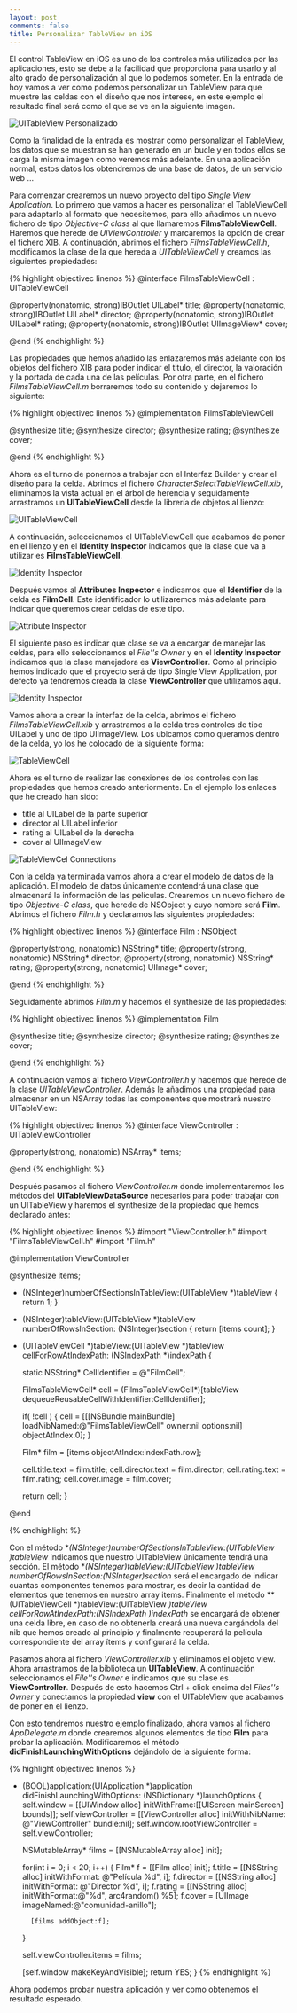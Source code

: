 ```yaml
---
layout: post
comments: false
title: Personalizar TableView en iOS
---
```


El control TableView en iOS es uno de los controles más utilizados por las aplicaciones, esto se debe a la facilidad que proporciona para usarlo y al alto grado de personalización al que lo podemos someter. En la entrada de hoy vamos a ver como podemos personalizar un TableView para que muestre las celdas con el diseño que nos interese, en este ejemplo el resultado final será como el que se ve en la siguiente imagen.

![UITableView Personalizado](/uploads/posts/images/UITableView-personalized.png)

Como la finalidad de la entrada es mostrar como personalizar el TableView, los datos que se muestran se han generado en un bucle y en todos ellos se carga la misma imagen como veremos más adelante. En una aplicación normal, estos datos los obtendremos de una base de datos, de un servicio web ... 

Para comenzar crearemos un nuevo proyecto del tipo *Single View Application*. Lo primero que vamos a hacer es personalizar el TableViewCell para adaptarlo al formato que necesitemos, para ello añadimos un nuevo fichero de tipo *Objective-C class* al que llamaremos **FilmsTableViewCell**. Haremos que herede de *UIViewController* y marcaremos la opción de crear el fichero XIB. A continuación, abrimos el fichero *FilmsTableViewCell.h*, modificamos la clase de la que hereda a *UITableViewCell* y creamos las siguientes propiedades:

<!--more-->

{% highlight objectivec linenos %}
@interface FilmsTableViewCell : UITableViewCell 

@property(nonatomic, strong)IBOutlet UILabel* title;
@property(nonatomic, strong)IBOutlet UILabel* director;
@property(nonatomic, strong)IBOutlet UILabel* rating;
@property(nonatomic, strong)IBOutlet UIImageView* cover;

@end
{% endhighlight %}

Las propiedades que hemos añadido las enlazaremos más adelante con los objetos del fichero XIB para poder indicar el titulo, el director, la valoración y la portada de cada una de las películas. Por otra parte, en el fichero *FilmsTableViewCell.m* borraremos todo su contenido y dejaremos lo siguiente:

{% highlight objectivec linenos %}
@implementation FilmsTableViewCell  

@synthesize title;
@synthesize director;
@synthesize rating;
@synthesize cover;

@end
{% endhighlight %}

Ahora es el turno de ponernos a trabajar con el Interfaz Builder y crear el diseño para la celda. Abrimos el fichero *CharacterSelectTableViewCell.xib*, eliminamos la vista actual en el árbol de herencia y seguidamente arrastramos un **UITableViewCell** desde la librería de objetos al lienzo:

![UITableViewCell](/uploads/posts/images/UITableViewCell.png)

A continuación, seleccionamos el UITableViewCell que acabamos de poner en el lienzo y en el **Identity Inspector** indicamos que la clase que va a utilizar es **FilmsTableViewCell**.

![Identity Inspector](/uploads/posts/images/Identity-Inspector.png)

Después vamos al **Attributes Inspector** e indicamos que el **Identifier** de la celda es **FilmCell**. Este identificador lo utilizaremos más adelante para indicar que queremos crear celdas de este tipo.

![Attribute Inspector](/uploads/posts/images/Attribute-Inspector.png)
 
El siguiente paso es indicar que clase se va a encargar de manejar las celdas, para ello seleccionamos el *File''s Owner* y en el **Identity Inspector** indicamos que la clase manejadora es **ViewController**. Como al principio hemos indicado que el proyecto será de tipo Single View Application, por defecto ya tendremos creada la clase **ViewController** que utilizamos aquí.

![Identity Inspector](/uploads/posts/images/Identity-Inspector-2.png)

Vamos ahora a crear la interfaz de la celda, abrimos el fichero *FilmsTableViewCell.xib* y arrastramos a la celda tres controles de tipo UILabel y uno de tipo UIImageView. Los ubicamos como queramos dentro de la celda, yo los he colocado de la siguiente forma:

![TableViewCell](/uploads/posts/images/TableViewCell.png)

Ahora es el turno de realizar las conexiones de los controles con las propiedades que hemos creado anteriormente. En el ejemplo los enlaces que he creado han sido:

* title al UILabel de la parte superior
* director al UILabel inferior
* rating al UILabel de la derecha
* cover al UIImageView

![TableViewCel Connections](/uploads/posts/images/TableViewCel-Connections.png)

Con la celda ya terminada vamos ahora a crear el modelo de datos de la aplicación. El modelo de datos únicamente contendrá una clase que almacenará la información de las películas. Crearemos un nuevo fichero de tipo *Objective-C class*, que herede de NSObject y cuyo nombre será **Film**. Abrimos el fichero *Film.h* y declaramos las siguientes propiedades:

{% highlight objectivec linenos %}
@interface Film : NSObject

@property(strong, nonatomic) NSString* title;
@property(strong, nonatomic) NSString* director;
@property(strong, nonatomic) NSString* rating;
@property(strong, nonatomic) UIImage* cover;

@end
{% endhighlight %}

Seguidamente abrimos *Film.m* y hacemos el synthesize de las propiedades:

{% highlight objectivec linenos %}
@implementation Film

@synthesize title;
@synthesize director;
@synthesize rating;
@synthesize cover;

@end
{% endhighlight %}

A continuación vamos al fichero *ViewController.h* y hacemos que herede de la clase *UITableViewController*. Además le añadimos una propiedad para almacenar en un NSArray todas las componentes que mostrará nuestro UITableView:

{% highlight objectivec linenos %}
@interface ViewController : UITableViewController

@property(strong, nonatomic) NSArray* items;

@end
{% endhighlight %}

Después pasamos al fichero *ViewController.m* donde implementaremos los métodos del **UITableViewDataSource** necesarios para poder trabajar con un UITableView y haremos el synthesize de la propiedad que hemos declarado antes:

{% highlight objectivec linenos %}
#import "ViewController.h"
#import "FilmsTableViewCell.h"
#import "Film.h"

@implementation ViewController

@synthesize items;

- (NSInteger)numberOfSectionsInTableView:(UITableView *)tableView
{
    return 1;
}

- (NSInteger)tableView:(UITableView *)tableView numberOfRowsInSection:
    (NSInteger)section
{
    return [items count];
}

- (UITableViewCell *)tableView:(UITableView *)tableView 
    cellForRowAtIndexPath: (NSIndexPath *)indexPath
{

    static NSString* CellIdentifier = @"FilmCell";

    FilmsTableViewCell* cell = (FilmsTableViewCell*)[tableView
        dequeueReusableCellWithIdentifier:CellIdentifier];  

    if( !cell )
    {
        cell = [[[NSBundle mainBundle] loadNibNamed:@"FilmsTableViewCell"
            owner:nil options:nil] objectAtIndex:0];
    }

    Film* film = [items objectAtIndex:indexPath.row];

    cell.title.text = film.title;
    cell.director.text = film.director;
    cell.rating.text = film.rating;
    cell.cover.image = film.cover;
    
    return cell;
}

@end

{% endhighlight %}

Con el método **(NSInteger)numberOfSectionsInTableView:(UITableView *)tableView** indicamos que nuestro UITableView únicamente tendrá una sección. El método **(NSInteger)tableView:(UITableView *)tableView numberOfRowsInSection:(NSInteger)section** será el encargado de indicar cuantas componentes tenemos para mostrar, es decir la cantidad de elementos que tenemos en nuestro array items. Finalmente el método **(UITableViewCell *)tableView:(UITableView *)tableView cellForRowAtIndexPath:(NSIndexPath *)indexPath** se encargará de obtener una celda libre, en caso de no obtenerla creará una nueva  cargándola del nib que hemos creado al principio y finalmente recuperará la película correspondiente del array ítems y configurará la celda.

Pasamos ahora al fichero *ViewController.xib* y eliminamos el objeto view. Ahora arrastramos de la biblioteca un **UITableView**. A continuación seleccionamos el *File''s Owner* e indicamos que su clase es **ViewController**. Después de esto hacemos Ctrl + click encima del *Files''s Owner* y conectamos la propiedad **view** con el UITableView que acabamos de poner en el lienzo.

Con esto tendremos nuestro ejemplo finalizado, ahora vamos al fichero *AppDelegate.m* donde crearemos algunos elementos de tipo **Film**  para probar la aplicación. Modificaremos el método **didFinishLaunchingWithOptions** dejándolo de la siguiente forma:

{% highlight objectivec linenos %}
- (BOOL)application:(UIApplication *)application 
    didFinishLaunchingWithOptions: (NSDictionary *)launchOptions
{
    self.window = [[UIWindow alloc] initWithFrame:[[UIScreen mainScreen] 
        bounds]];
    self.viewController = [[ViewController alloc] initWithNibName:
        @"ViewController" bundle:nil];
    self.window.rootViewController = self.viewController;
      
    NSMutableArray* films = [[NSMutableArray alloc] init];
    
    for(int i = 0; i < 20; i++)
    {
        Film* f = [[Film alloc] init];
        f.title = [[NSString alloc] initWithFormat: @"Película %d", i];
        f.director = [[NSString alloc] initWithFormat: @"Director %d", i];
        f.rating = [[NSString alloc] initWithFormat:@"%d", arc4random() %5];
        f.cover = [UIImage imageNamed:@"comunidad-anillo"];
                   
        [films addObject:f];
    }
     
    self.viewController.items = films;
    
    [self.window makeKeyAndVisible];
    return YES;
}
{% endhighlight %}

Ahora podemos probar nuestra aplicación y ver como obtenemos el resultado esperado.